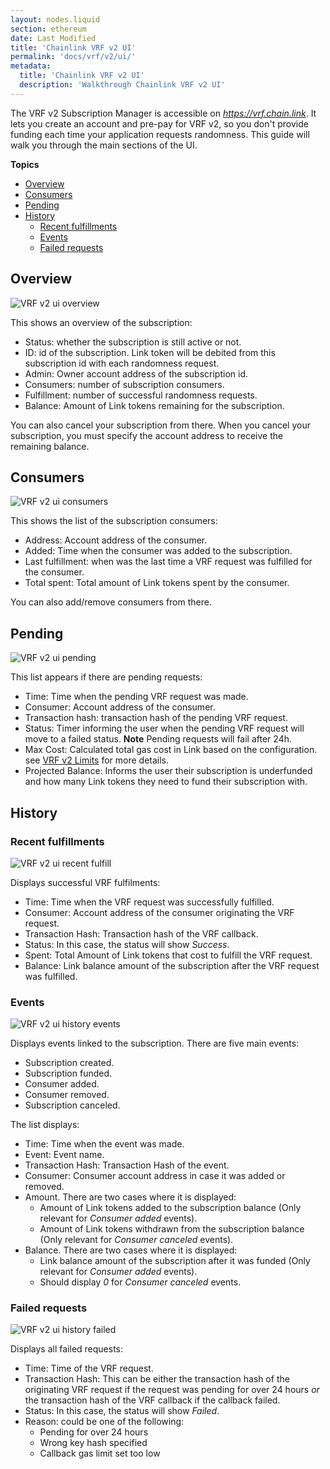 ```yaml
---
layout: nodes.liquid
section: ethereum
date: Last Modified
title: 'Chainlink VRF v2 UI'
permalink: 'docs/vrf/v2/ui/'
metadata:
  title: 'Chainlink VRF v2 UI'
  description: 'Walkthrough Chainlink VRF v2 UI'
---
```


The VRF v2 Subscription Manager is accessible on _https://vrf.chain.link_. It lets you create an account and pre-pay for VRF v2, so you don't provide funding each time your application requests randomness.
This guide will walk you through the main sections of the UI.

**Topics**

- [Overview](#overview)
- [Consumers](#consumers)
- [Pending](#pending)
- [History](#history)
  - [Recent fulfillments](#recent-fulfillments)
  - [Events](#events)
  - [Failed requests](#failed-requests)

## Overview

![VRF v2 ui overview](/images/vrf/v2-ui-overview.png)

This shows an overview of the subscription:

- Status: whether the subscription is still active or not.
- ID: id of the subscription. Link token will be debited from this subscription id with each randomness request.
- Admin: Owner account address of the subscription id.
- Consumers: number of subscription consumers.
- Fulfillment: number of successful randomness requests.
- Balance: Amount of Link tokens remaining for the subscription.

You can also cancel your subscription from there. When you cancel your subscription, you must specify the account address to receive the remaining balance.

## Consumers

![VRF v2 ui consumers](/images/vrf/v2-ui-consumers.png)

This shows the list of the subscription consumers:

- Address: Account address of the consumer.
- Added: Time when the consumer was added to the subscription.
- Last fulfillment: when was the last time a VRF request was fulfilled for the consumer.
- Total spent: Total amount of Link tokens spent by the consumer.

You can also add/remove consumers from there.

## Pending

![VRF v2 ui pending](/images/vrf/v2-ui-pending.png)

This list appears if there are pending requests:

- Time: Time when the pending VRF request was made.
- Consumer: Account address of the consumer.
- Transaction hash: transaction hash of the pending VRF request.
- Status: Timer informing the user when the pending VRF request will move to a failed status. **Note** Pending requests will fail after 24h.
- Max Cost: Calculated total gas cost in Link based on the configuration. see [VRF v2 Limits](/docs/vrf/v2/introduction/#limits) for more details.
- Projected Balance: Informs the user their subscription is underfunded and how many Link tokens they need to fund their subscription with.

## History

### Recent fulfillments

![VRF v2 ui recent fulfill](/images/vrf/v2-ui-recent-fulfill.png)

Displays successful VRF fulfilments:

- Time: Time when the VRF request was successfully fulfilled.
- Consumer: Account address of the consumer originating the VRF request.
- Transaction Hash: Transaction hash of the VRF callback.
- Status: In this case, the status will show _Success_.
- Spent: Total Amount of Link tokens that cost to fulfill the VRF request.
- Balance: Link balance amount of the subscription after the VRF request was fulfilled.

### Events

![VRF v2 ui history events](/images/vrf/v2-ui-history-events.png)

Displays events linked to the subscription. There are five main events:

- Subscription created.
- Subscription funded.
- Consumer added.
- Consumer removed.
- Subscription canceled.

The list displays:

- Time: Time when the event was made.
- Event: Event name.
- Transaction Hash: Transaction Hash of the event.
- Consumer: Consumer account address in case it was added or removed.
- Amount. There are two cases where it is displayed:
  - Amount of Link tokens added to the subscription balance (Only relevant for _Consumer added_ events).
  - Amount of Link tokens withdrawn from the subscription balance (Only relevant for _Consumer canceled_ events).
- Balance. There are two cases where it is displayed:
  - Link balance amount of the subscription after it was funded (Only relevant for _Consumer added_ events).
  - Should display _0_ for _Consumer canceled_ events.

### Failed requests

![VRF v2 ui history failed](/images/vrf/v2-ui-history-failed.png)

Displays all failed requests:

- Time: Time of the VRF request.
- Transaction Hash: This can be either the transaction hash of the originating VRF request if the request was pending for over 24 hours _or_ the transaction hash of the VRF callback if the callback failed.
- Status: In this case, the status will show _Failed_.
- Reason: could be one of the following:
  - Pending for over 24 hours
  - Wrong key hash specified
  - Callback gas limit set too low
